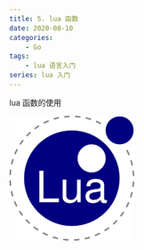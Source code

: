 ```yaml
---
title: 5. lua 函数
date: 2020-08-10
categories:
    - Go
tags:
	- lua 语言入门
series: lua 入门
---
```


lua 函数的使用

<!-- more -->

![lua](/images/lua/lua.png)

